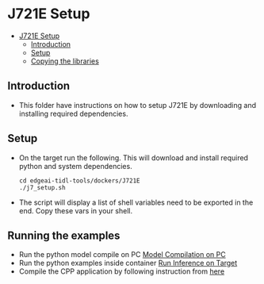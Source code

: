 # J721E Setup
- [J721E Setup](#j721e-setups)
  - [Introduction](#introduction)
  - [Setup](#setup)
  - [Copying the libraries](#copying-the-libraries)



## Introduction

   - This folder have instructions on how to setup J721E by downloading and installing required dependencies.
      

## Setup
- On the target run the following. This will download and install required python and system dependencies.
  ```
  cd edgeai-tidl-tools/dockers/J721E
  ./j7_setup.sh
  ```
- The script will display a list of shell variables need to be exported in the end. Copy these vars in your shell.

## Running the examples
- Run the python model compile on PC  [Model Compilation on PC](../../examples/osrt_cpp/README.md#model-compilation-on-pc)
- Run the python examples inside container  [Run Inference on Target](../../examples/osrt_cpp/README.md#model-compilation-on-pc)
- Compile the CPP application by following instruction from [here](../../examples/osrt_cpp/README.md#setup)
